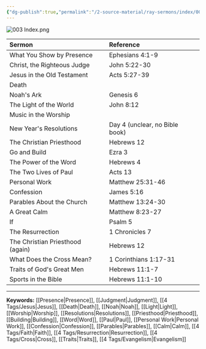 ```yaml
---
{"dg-publish":true,"permalink":"/2-source-material/ray-sermons/index/003-chrono-index/"}
---
```


![003 Index.png](/img/user/2%20Source%20Material/Ray%20Sermons/Scans/003%20Index.png)


| Sermon | Reference |
|:------|:---------|
| What You Show by Presence | Ephesians 4:1-9 |
| Christ, the Righteous Judge | John 5:22-30 |
| Jesus in the Old Testament | Acts 5:27-39 |
| Death | |
| Noah's Ark | Genesis 6 |
| The Light of the World | John 8:12 |
| Music in the Worship | |
| New Year's Resolutions | Day 4 (unclear, no Bible book) |
| The Christian Priesthood | Hebrews 12 |
| Go and Build | Ezra 3 |
| The Power of the Word | Hebrews 4 |
| The Two Lives of Paul | Acts 13 |
| Personal Work | Matthew 25:31-46 |
| Confession | James 5:16 |
| Parables About the Church | Matthew 13:24-30 |
| A Great Calm | Matthew 8:23-27 |
| If | Psalm 5 |
| The Resurrection | 1 Chronicles 7 |
| The Christian Priesthood (again) | Hebrews 12 |
| What Does the Cross Mean? | 1 Corinthians 1:17-31 |
| Traits of God's Great Men | Hebrews 11:1-7 |
| Sports in the Bible | Hebrews 11:1-10 |

---

**Keywords:**
[[Presence\|Presence]], [[Judgment\|Judgment]], [[4 Tags/Jesus\|Jesus]], [[Death\|Death]], [[Noah\|Noah]], [[Light\|Light]], [[Worship\|Worship]], [[Resolutions\|Resolutions]], [[Priesthood\|Priesthood]], [[Building\|Building]], [[Word\|Word]], [[Paul\|Paul]], [[Personal Work\|Personal Work]], [[Confession\|Confession]], [[Parables\|Parables]], [[Calm\|Calm]], [[4 Tags/Faith\|Faith]], [[4 Tags/Resurrection\|Resurrection]], [[4 Tags/Cross\|Cross]], [[Traits\|Traits]], [[4 Tags/Evangelism\|Evangelism]]
